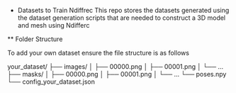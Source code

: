 * Datasets to Train Ndiffrec
This repo stores the datasets generated using the dataset generation scripts that are needed to construct a 3D model and mesh using Ndifferc

** Folder Structure 

To add your own dataset ensure the file structure is as follows 

your_dataset/
├── images/
│   ├── 00000.png
│   ├── 00001.png
│   └── ...
├── masks/
│   ├── 00000.png
│   ├── 00001.png
│   └── ...
└── poses.npy
└── config_your_dataset.json





